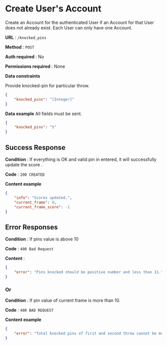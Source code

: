 # Create User's Account

Create an Account for the authenticated User if an Account for that User does
not already exist. Each User can only have one Account.

**URL** : `/knocked_pins`

**Method** : `POST`

**Auth required** : No

**Permissions required** : None

**Data constraints**

Provide knocked-pin for particular throw.

```json
{
    "knocked_pins": "[Integer]"
}
```

**Data example** All fields must be sent.

```json
{
    "knocked_pins": "5"
}
```

## Success Response

**Condition** : If everything is OK and valid pin in entered, it will successfully update the score .

**Code** : `200 CREATED`

**Content example**

```json
{
    "info": "Scores updated.",
    "current_frame": 0,
    "current_frame_score": -1
}
```

## Error Responses

**Condition** : If pins value is above 10 

**Code** : `400 Bad Request`


**Content** : 
```json
{
    "error": "Pins knocked should be positive number and less than 11."
}
```

### Or

**Condition** : If pin value of current frame is more than 10.

**Code** : `400 BAD REQUEST`

**Content example**

```json
{
    "error": "Total knocked pins of first and second throw cannot be more than 10, 5 pins were knocked down in first throw."
}
```